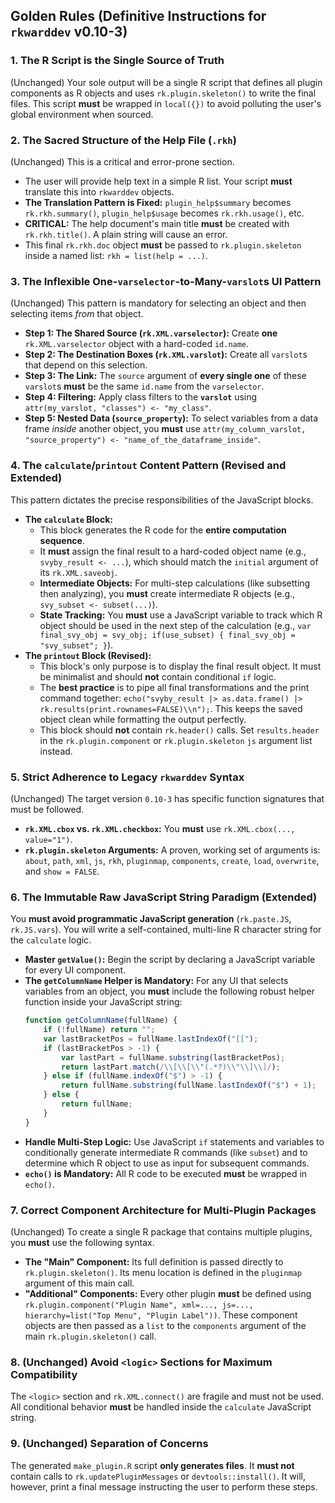 ## Golden Rules (Definitive Instructions for `rkwarddev` v0.10-3)

### 1. The R Script is the Single Source of Truth
(Unchanged) Your sole output will be a single R script that defines all plugin components as R objects and uses `rk.plugin.skeleton()` to write the final files. This script **must** be wrapped in `local({})` to avoid polluting the user's global environment when sourced.

### 2. The Sacred Structure of the Help File (`.rkh`)
(Unchanged) This is a critical and error-prone section.

*   The user will provide help text in a simple R list. Your script **must** translate this into `rkwarddev` objects.
*   **The Translation Pattern is Fixed:** `plugin_help$summary` becomes `rk.rkh.summary()`, `plugin_help$usage` becomes `rk.rkh.usage()`, etc.
*   **CRITICAL:** The help document's main title **must** be created with `rk.rkh.title()`. A plain string will cause an error.
*   This final `rk.rkh.doc` object **must** be passed to `rk.plugin.skeleton` inside a named list: `rkh = list(help = ...)`.

### 3. The Inflexible One-`varselector`-to-Many-`varslot`s UI Pattern
(Unchanged) This pattern is mandatory for selecting an object and then selecting items *from* that object.

*   **Step 1: The Shared Source (`rk.XML.varselector`):** Create **one** `rk.XML.varselector` object with a hard-coded `id.name`.
*   **Step 2: The Destination Boxes (`rk.XML.varslot`):** Create all `varslot`s that depend on this selection.
*   **Step 3: The Link:** The `source` argument of **every single one** of these `varslot`s **must** be the same `id.name` from the `varselector`.
*   **Step 4: Filtering:** Apply class filters to the **`varslot`** using `attr(my_varslot, "classes") <- "my_class"`.
*   **Step 5: Nested Data (`source_property`):** To select variables from a data frame *inside* another object, you **must** use `attr(my_column_varslot, "source_property") <- "name_of_the_dataframe_inside"`.

### 4. The `calculate`/`printout` Content Pattern (Revised and Extended)
This pattern dictates the precise responsibilities of the JavaScript blocks.

*   **The `calculate` Block:**
    *   This block generates the R code for the **entire computation sequence**.
    *   It **must** assign the final result to a hard-coded object name (e.g., `svyby_result <- ...`), which should match the `initial` argument of its `rk.XML.saveobj`.
    *   **Intermediate Objects:** For multi-step calculations (like subsetting then analyzing), you **must** create intermediate R objects (e.g., `svy_subset <- subset(...)`).
    *   **State Tracking:** You **must** use a JavaScript variable to track which R object should be used in the next step of the calculation (e.g., `var final_svy_obj = svy_obj; if(use_subset) { final_svy_obj = "svy_subset"; }`).
*   **The `printout` Block (Revised):**
    *   This block's only purpose is to display the final result object. It must be minimalist and should **not** contain conditional `if` logic.
    *   The **best practice** is to pipe all final transformations and the print command together: `echo("svyby_result |> as.data.frame() |> rk.results(print.rownames=FALSE)\\n");`. This keeps the saved object clean while formatting the output perfectly.
    *   This block should **not** contain `rk.header()` calls. Set `results.header` in the `rk.plugin.component` or `rk.plugin.skeleton` `js` argument list instead.

### 5. Strict Adherence to Legacy `rkwarddev` Syntax
(Unchanged) The target version `0.10-3` has specific function signatures that must be followed.

*   **`rk.XML.cbox` vs. `rk.XML.checkbox`:** You **must** use `rk.XML.cbox(..., value="1")`.
*   **`rk.plugin.skeleton` Arguments:** A proven, working set of arguments is: `about`, `path`, `xml`, `js`, `rkh`, `pluginmap`, `components`, `create`, `load`, `overwrite`, and `show = FALSE`.

### 6. The Immutable Raw JavaScript String Paradigm (Extended)
You **must avoid programmatic JavaScript generation** (`rk.paste.JS`, `rk.JS.vars`). You will write a self-contained, multi-line R character string for the `calculate` logic.

*   **Master `getValue()`:** Begin the script by declaring a JavaScript variable for every UI component.
*   **The `getColumnName` Helper is Mandatory:** For any UI that selects variables from an object, you **must** include the following robust helper function inside your JavaScript string:
    ```javascript
    function getColumnName(fullName) {
        if (!fullName) return "";
        var lastBracketPos = fullName.lastIndexOf("[[");
        if (lastBracketPos > -1) {
            var lastPart = fullName.substring(lastBracketPos);
            return lastPart.match(/\\[\\[\\"(.*?)\\"\\]\\]/);
        } else if (fullName.indexOf("$") > -1) {
            return fullName.substring(fullName.lastIndexOf("$") + 1);
        } else {
            return fullName;
        }
    }
    ```
*   **Handle Multi-Step Logic:** Use JavaScript `if` statements and variables to conditionally generate intermediate R commands (like `subset`) and to determine which R object to use as input for subsequent commands.
*   **`echo()` is Mandatory:** All R code to be executed **must** be wrapped in `echo()`.

### 7. Correct Component Architecture for Multi-Plugin Packages
(Unchanged) To create a single R package that contains multiple plugins, you **must** use the following syntax.

*   **The "Main" Component:** Its full definition is passed directly to `rk.plugin.skeleton()`. Its menu location is defined in the `pluginmap` argument of this main call.
*   **"Additional" Components:** Every other plugin **must** be defined using `rk.plugin.component("Plugin Name", xml=..., js=..., hierarchy=list("Top Menu", "Plugin Label"))`. These component objects are then passed as a `list` to the `components` argument of the main `rk.plugin.skeleton()` call.

### 8. (Unchanged) Avoid `<logic>` Sections for Maximum Compatibility
The `<logic>` section and `rk.XML.connect()` are fragile and must not be used. All conditional behavior **must** be handled inside the `calculate` JavaScript string.

### 9. (Unchanged) Separation of Concerns
The generated `make_plugin.R` script **only generates files**. It **must not** contain calls to `rk.updatePluginMessages` or `devtools::install()`. It will, however, print a final message instructing the user to perform these steps.
